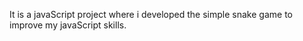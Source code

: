 It is a javaScript project where i developed the simple snake game to improve my javaScript skills.
